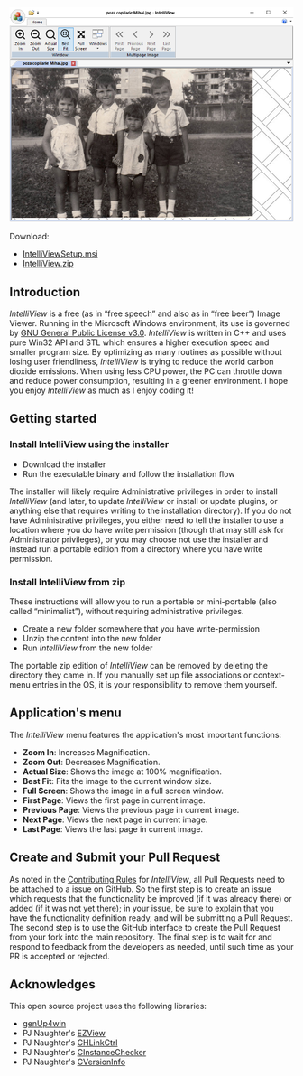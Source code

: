 ![IntelliView.png](IntelliView.png)

Download:
- [IntelliViewSetup.msi](https://www.moga.doctor/freeware/IntelliViewSetup.msi)
- [IntelliView.zip](https://www.moga.doctor/freeware/IntelliView.zip)

## Introduction

_IntelliView_ is a free (as in “free speech” and also as in “free beer”) Image Viewer. Running in the Microsoft Windows environment, its use is governed by [GNU General Public License v3.0](https://www.gnu.org/licenses/gpl-3.0.html). _IntelliView_ is written in C++ and uses pure Win32 API and STL which ensures a higher execution speed and smaller program size. By optimizing as many routines as possible without losing user friendliness, _IntelliView_ is trying to reduce the world carbon dioxide emissions. When using less CPU power, the PC can throttle down and reduce power consumption, resulting in a greener environment. I hope you enjoy _IntelliView_ as much as I enjoy coding it!

## Getting started

### Install IntelliView using the installer

- Download the installer
- Run the executable binary and follow the installation flow

The installer will likely require Administrative privileges in order to install _IntelliView_ (and later, to update _IntelliView_ or install or update plugins, or anything else that requires writing to the installation directory). If you do not have Administrative privileges, you either need to tell the installer to use a location where you do have write permission (though that may still ask for Administrator privileges), or you may choose not use the installer and instead run a portable edition from a directory where you have write permission.

### Install IntelliView from zip

These instructions will allow you to run a portable or mini-portable (also called “minimalist”), without requiring administrative privileges.

- Create a new folder somewhere that you have write-permission
- Unzip the content into the new folder
- Run _IntelliView_ from the new folder

The portable zip edition of _IntelliView_ can be removed by deleting the directory they came in. If you manually set up file associations or context-menu entries in the OS, it is your responsibility to remove them yourself.

## Application's menu

The _IntelliView_ menu features the application's most important functions:

- **Zoom In**: Increases Magnification.
- **Zoom Out**: Decreases Magnification.
- **Actual Size**: Shows the image at 100% magnification.
- **Best Fit**: Fits the image to the current window size.
- **Full Screen**: Shows the image in a full screen window.
- **First Page**: Views the first page in current image.
- **Previous Page**: Views the previous page in current image.
- **Next Page**: Views the next page in current image.
- **Last Page**: Views the last page in current image.

## Create and Submit your Pull Request

As noted in the [Contributing Rules](https://github.com/mihaimoga/IntelliView/blob/main/CONTRIBUTING.md) for _IntelliView_, all Pull Requests need to be attached to a issue on GitHub. So the first step is to create an issue which requests that the functionality be improved (if it was already there) or added (if it was not yet there); in your issue, be sure to explain that you have the functionality definition ready, and will be submitting a Pull Request. The second step is to use the GitHub interface to create the Pull Request from your fork into the main repository. The final step is to wait for and respond to feedback from the developers as needed, until such time as your PR is accepted or rejected.

## Acknowledges

This open source project uses the following libraries:

- [genUp4win](https://github.com/mihaimoga/genUp4win)
- PJ Naughter's [EZView](https://www.naughter.com/ezview.html)
- PJ Naughter's [CHLinkCtrl](https://www.naughter.com/hlinkctrl.html)
- PJ Naughter's [CInstanceChecker](https://www.naughter.com/sinstance.html)
- PJ Naughter's [CVersionInfo](https://www.naughter.com/versioninfo.html)
